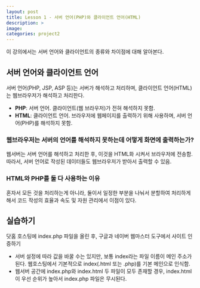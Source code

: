 ```yaml
---
layout: post
title: Lesson 1 - 서버 언어(PHP)와 클라이언트 언어(HTML) 
description: >
image: 
categories: project2
---
```


이 강의에서는 서버 언어와 클라이언트의 종류와 차이점에 대해 알아본다.

## 서버 언어와 클라이언트 언어
서버 언어(PHP, JSP, ASP 등)는 서버가 해석하고 처리하며, 클라이언트 언어(HTML)는 웹브라우저가 해석하고 처리한다.
* **PHP**: 서버 언어. 클라이언트(웹 브라우저)가 전혀 해석하지 못함.
* **HTML**: 클라이언트 언어. 브라우저에 웹페이지를 출력하기 위해 사용하며, 서버 언어(PHP)를 해석하지 못함.

### 웹브라우저는 서버의 언어를 해석하지 못하는데 어떻게 화면에 출력하는가?
웹서버는 서버 언어를 해석하고 처리한 후, 이것을 HTML화 시켜서 브라우저에 전송함. 따라서, 서버 언어로 작성된 데이터들도 웹브라우저가 받아서 출력할 수 있음.

### HTML와 PHP를 둘 다 사용하는 이유
혼자서 모든 것을 처리하는게 아니라, 둘이서 일정한 부분을 나눠서 분할하여 처리하게 해서 코드 작성의 효율과 속도 및 자원 관리에서 이점이 있다.

## 실습하기
닷홈 호스팅에 index.php 파일을 올린 후, 구글과 네이버 웹마스터 도구에서 사이트 인증하기

* 서버 설정에 따라 값을 바꿀 수는 있지만, 보통 index라는 파일 이름이 메인 주소가 된다. 웹호스팅에서 기본적으로 index(.html 또는 .php)를 기본 메인으로 인식함.
* 웹서버 공간에 index.php와 index.html 두 파일이 모두 존재할 경우, index.html이 우선 순위가 높아서 index.php 파일은 무시된다.

